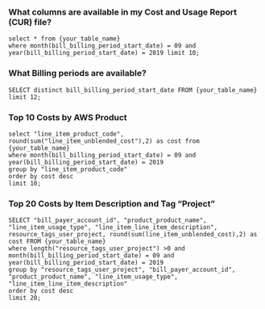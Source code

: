 ### What columns are available in my Cost and Usage Report (CUR) file?
```
select * from {your_table_name}
where month(bill_billing_period_start_date) = 09 and year(bill_billing_period_start_date) = 2019 limit 10;
```

### What Billing periods are available?
```
SELECT distinct bill_billing_period_start_date FROM {your_table_name}
limit 12;
```

### Top 10 Costs by AWS Product
```
select "line_item_product_code", round(sum("line_item_unblended_cost"),2) as cost from {your_table_name}
where month(bill_billing_period_start_date) = 09 and year(bill_billing_period_start_date) = 2019
group by "line_item_product_code"
order by cost desc
limit 10;
```

### Top 20 Costs by Item Description and Tag “Project”
```
SELECT "bill_payer_account_id", "product_product_name", "line_item_usage_type", "line_item_line_item_description",
resource_tags_user_project, round(sum(line_item_unblended_cost),2) as cost FROM {your_table_name}
where length("resource_tags_user_project") >0 and month(bill_billing_period_start_date) = 09 and
year(bill_billing_period_start_date) = 2019
group by "resource_tags_user_project", "bill_payer_account_id", "product_product_name", "line_item_usage_type",
"line_item_line_item_description"
order by cost desc
limit 20;
```
